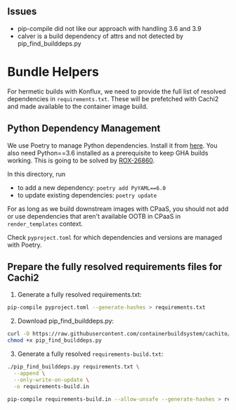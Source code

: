 ## Issues

- pip-compile did not like our approach with handling 3.6 and 3.9
- calver is a build dependency of attrs and not detected by pip_find_builddeps.py

# Bundle Helpers

For hermetic builds with Konflux, we need to provide the full list of resolved dependencies in `requirements.txt`.
These will be prefetched with Cachi2 and made available to the container image build.

## Python Dependency Management

We use Poetry to manage Python dependencies.
Install it from [here](https://python-poetry.org/docs/#installation).
You also need Python==3.6 installed as a prerequisite to keep GHA builds working.
This is going to be solved by [ROX-26860](https://issues.redhat.com/browse/ROX-26860).

In this directory, run

* to add a new dependency: `poetry add PyYAML==6.0`
* to update existing dependencies: `poetry update`

For as long as we build downstream images with CPaaS, you should not add or use dependencies that aren't available OOTB in CPaaS in `render_templates` context.

Check `pyproject.toml` for which dependencies and versions are managed with Poetry.

## Prepare the fully resolved requirements files for Cachi2

1. Generate a fully resolved requirements.txt:

```bash
pip-compile pyproject.toml --generate-hashes > requirements.txt
```

2. Download pip_find_builddeps.py:

```bash
curl -O https://raw.githubusercontent.com/containerbuildsystem/cachito/master/bin/pip_find_builddeps.py
chmod +x pip_find_builddeps.py
```

3. Generate a fully resolved `requirements-build.txt`:

```bash
./pip_find_builddeps.py requirements.txt \
  --append \
  --only-write-on-update \
  -o requirements-build.in

pip-compile requirements-build.in --allow-unsafe --generate-hashes > requirements-build.txt
```
